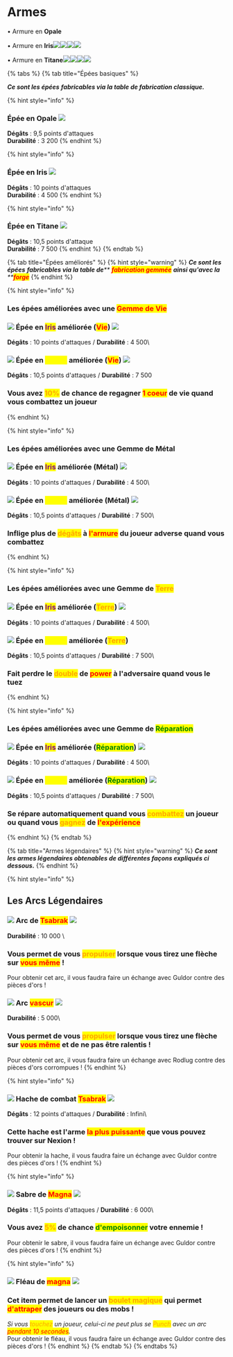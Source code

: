 # Armes

• Armure en **Opale**

• Armure en **Iris**![](../../.gitbook/assets/iris\_helmet.png)![](../../.gitbook/assets/iris\_chestplate.png)![](../../.gitbook/assets/iris\_leggings.png)![](../../.gitbook/assets/iris\_boots.png)

• Armure en **Titane**![](../../.gitbook/assets/titane\_helmet.png)![](<../../.gitbook/assets/titane\_chestplate (1).png>)![](../../.gitbook/assets/titane\_leggings.png)![](../../.gitbook/assets/titane\_boots.png)



{% tabs %}
{% tab title="Épées basiques" %}


_**Ce sont les épées**_ _**fabricables via la table de fabrication classique.**_



{% hint style="info" %}
### &#x20; Épée en Opale ![](<../../.gitbook/assets/opale\_sword (2).png>)

**Dégâts** : 9,5 points d'attaques\
**Durabilité** : 3 200
{% endhint %}

{% hint style="info" %}
### &#x20;Épée en Iris ![](<../../.gitbook/assets/iris\_sword (1).png>)

**Dégâts** : 10 points d'attaques\
**Durabilité** : 4 500
{% endhint %}

{% hint style="info" %}
### &#x20; Épée en Titane ![](<../../.gitbook/assets/titane\_sword (1).png>)

**Dégâts** : 10,5 points d'attaque\
**Durabilité** : 7 500
{% endhint %}
{% endtab %}

{% tab title="Épées améliorés" %}
{% hint style="warning" %}
_**Ce sont les épées**_ _**fabricables via la table de**** **<mark style="color:red;">**fabrication gemmée**</mark>** ****ainsi qu'avec la**** **<mark style="color:red;">**forge**</mark>_
{% endhint %}

{% hint style="info" %}
### Les épées améliorées avec une <mark style="color:red;">Gemme de Vie</mark>



### ![](<../../.gitbook/assets/image (79).png>)  Épée en <mark style="color:purple;">Iris</mark> améliorée (<mark style="color:red;">Vie</mark>) ![](../../.gitbook/assets/life\_iris\_sword.png)

**Dégâts** : 10 points d'attaques / **Durabilité** : 4 500\


### ![](<../../.gitbook/assets/image (86).png>)  Épée en <mark style="color:yellow;">Titane</mark> améliorée (<mark style="color:red;">Vie</mark>) ![](../../.gitbook/assets/life\_titane\_sword.png)

**Dégâts** : 10,5 points d'attaques / **Durabilité** : 7 500

### &#x20;Vous avez <mark style="color:orange;">10%</mark> de chance de regagner <mark style="color:red;">1 coeur</mark> de vie quand vous combattez un joueur
{% endhint %}

{% hint style="info" %}
### Les épées améliorées avec une Gemme de Métal



### ![](<../../.gitbook/assets/image (3).png>)  Épée en <mark style="color:purple;">Iris</mark> améliorée (Métal) ![](../../.gitbook/assets/steel\_iris\_sword.png)

**Dégâts** : 10 points d'attaques / **Durabilité** : 4 500\


### &#x20;![](<../../.gitbook/assets/image (83).png>)  Épée en <mark style="color:yellow;">Titane</mark> améliorée (Métal) ![](../../.gitbook/assets/steel\_titane\_sword.png)

**Dégâts** : 10,5 points d'attaques / **Durabilité** : 7 500\


### Inflige plus de <mark style="color:orange;">dégâts</mark> à <mark style="color:red;">l'armure</mark> du joueur adverse quand vous combattez
{% endhint %}

{% hint style="info" %}
### Les épées améliorées avec une Gemme de <mark style="color:orange;">Terre</mark>



### ![](<../../.gitbook/assets/image (87).png>)  Épée en <mark style="color:purple;">Iris</mark> améliorée (<mark style="color:orange;">Terre</mark>) ![](../../.gitbook/assets/earth\_iris\_sword.png)

**Dégâts** : 10 points d'attaques / **Durabilité** : 4 500\


### ![](<../../.gitbook/assets/image (8).png>)  Épée en <mark style="color:yellow;">Titane</mark> améliorée (<mark style="color:orange;">Terre</mark>)

**Dégâts** : 10,5 points d'attaques / **Durabilité** : 7 500\


### Fait perdre le <mark style="color:orange;">double</mark> de <mark style="color:red;">power</mark> à l'adversaire quand vous le tuez
{% endhint %}

{% hint style="info" %}
### Les épées améliorées avec une Gemme de <mark style="color:green;">Réparation</mark>



### ![](<../../.gitbook/assets/image (11).png>)  Épée en <mark style="color:purple;">Iris</mark> améliorée (<mark style="color:green;">Réparation</mark>) ![](../../.gitbook/assets/repair\_iris\_sword.png)

**Dégâts** : 10 points d'attaques / **Durabilité** : 4 500\


### ![](<../../.gitbook/assets/image (76).png>)  Épée en <mark style="color:yellow;">Titane</mark> améliorée (<mark style="color:green;">Réparation</mark>) ![](../../.gitbook/assets/repair\_titane\_sword.png)

**Dégâts** : 10,5 points d'attaques / **Durabilité** : 7 500\


### Se répare automatiquement quand vous <mark style="color:orange;">combattez</mark> un joueur ou quand vous <mark style="color:orange;">gagnez</mark> de <mark style="color:red;">l'expérience</mark>
{% endhint %}
{% endtab %}

{% tab title="Armes légendaires" %}
{% hint style="warning" %}
_**Ce sont les armes légendaires obtenables de différentes façons expliqués ci dessous.**_
{% endhint %}

{% hint style="info" %}
## Les Arcs Légendaires



### ![](../../.gitbook/assets/background\_guldor.png)  Arc de <mark style="color:red;">Tsabrak</mark> ![](../../.gitbook/assets/legendary\_bow\_standby.png)

**Durabilité** : 10 000 \


### Vous permet de vous <mark style="color:orange;">propulser</mark> lorsque vous tirez une flèche sur <mark style="color:red;">vous même</mark> !&#x20;

Pour obtenir cet arc, il vous faudra faire un échange avec Guldor contre des pièces d'ors !



### ![](<../../.gitbook/assets/background\_rodlug (2).png>)  Arc <mark style="color:red;">vascur</mark> ![](../../.gitbook/assets/vascur\_bow\_standby.png)&#x20;

**Durabilité** : 5 000\


### Vous permet de vous <mark style="color:orange;">propulser</mark> lorsque vous tirez une flèche sur <mark style="color:red;">vous même</mark> et de ne pas être ralentis !

Pour obtenir cet arc, il vous faudra faire un échange avec Rodlug contre des pièces d'ors corrompues !
{% endhint %}

{% hint style="info" %}
### ![](../../.gitbook/assets/background\_guldor.png)  Hache de combat <mark style="color:red;">Tsabrak</mark> ![](../../.gitbook/assets/legendary\_battle\_axe.png)&#x20;

**Dégâts** : 12 points d'attaques / **Durabilité** : Infini\


### Cette hache est l'arme <mark style="color:red;">la plus puissante</mark> que vous pouvez trouver sur Nexion !&#x20;

Pour obtenir la hache, il vous faudra faire un échange avec Guldor contre des pièces d'ors !
{% endhint %}

{% hint style="info" %}
### ![](../../.gitbook/assets/background\_guldor.png)  Sabre de <mark style="color:red;">Magna</mark> ![](../../.gitbook/assets/legendary\_saber.png)&#x20;

**Dégâts** : 11,5 points d'attaques / **Durabilité** : 6 000\


### Vous avez <mark style="color:orange;">5%</mark> de chance <mark style="color:green;">d'empoisonner</mark> votre ennemie !

Pour obtenir le sabre, il vous faudra faire un échange avec Guldor contre des pièces d'ors !
{% endhint %}

{% hint style="info" %}
### ![](../../.gitbook/assets/background\_guldor.png)  Fléau de <mark style="color:red;">magna</mark> ![](../../.gitbook/assets/legendary\_fishing\_uncast.png)

### &#x20;Cet item permet de lancer un <mark style="color:orange;">boulet magique</mark> qui permet <mark style="color:red;">d'attraper</mark> des joueurs ou des mobs !

_Si vous <mark style="color:orange;">touchez</mark> un joueur, celui-ci ne peut plus se <mark style="color:orange;">Punch</mark> avec un arc <mark style="color:red;">pendant 10 secondes</mark>._\
Pour obtenir le fléau, il vous faudra faire un échange avec Guldor contre des pièces d'ors !
{% endhint %}
{% endtab %}
{% endtabs %}
